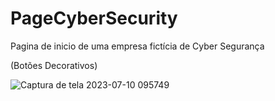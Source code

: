 # PageCyberSecurity


Pagina de inicio de uma empresa fictícia de Cyber Segurança


(Botões Decorativos)


![Captura de tela 2023-07-10 095749](https://github.com/Prattiz/PageCyberSecurity/assets/135062914/2f9bebe9-4127-441d-af07-19955b7005f8)

